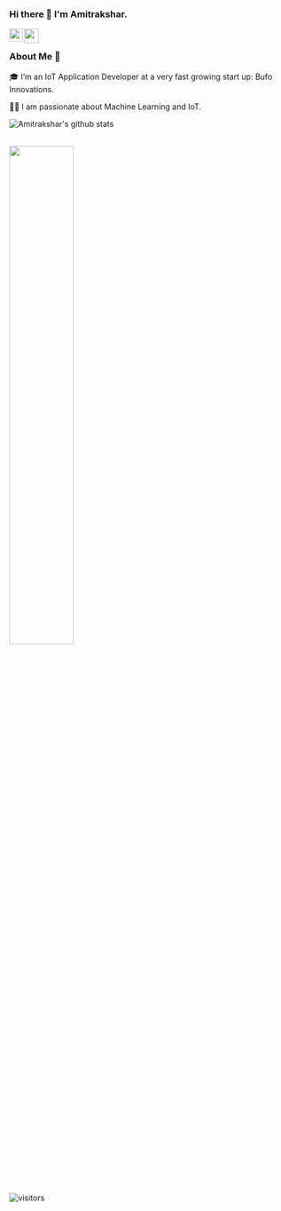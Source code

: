 ### Hi there 👋 I'm Amitrakshar.

<a href="https://www.linkedin.com/in/amitrakshar-sanyal-a59376191/">

  <img align="left" width="24px" src="https://upload.wikimedia.org/wikipedia/commons/thumb/c/ca/LinkedIn_logo_initials.png/768px-LinkedIn_logo_initials.png"  />

</a>

<a href="mailto:sanyalamitrakshar@gmail.com ">

  <img align="left" width="26px" src="https://media.wired.com/photos/5adfb6b7c302e41716cebb18/1:1/w_1800,h_1800,c_limit/gmailupgrade.jpg" />

</a>

<br />

### About Me 🚀

🎓 I’m an IoT Application Developer at a very fast growing start up: Bufo Innovations. </br>

👨‍💻  I am passionate about Machine Learning and IoT.

![Amitrakshar's github stats](https://github-readme-stats.vercel.app/api?username=amitrakshar01&show_icons=true&hide_border=true&theme=tokyonight)

<br />

<img width="48%" src="https://github-readme-streak-stats.herokuapp.com/?user=amitrakshar01&theme=tokyonight" />

</p>

![visitors](https://visitor-badge.laobi.icu/badge?page_id=amitrakshar01.amitrakshar01)
